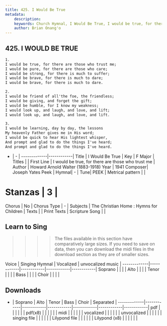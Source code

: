 ```yaml
---
title: 425. I Would Be True
metadata:
    description: 
    keywords: Church Hymnal, I Would Be True, I would be true, for there are those who trust me, 
    author: Brian Onang'o
---
```



## 425. I WOULD BE TRUE

```txt
1.
I would be true, for there are those who trust me; 
I would be pure, for there are those who care; 
I would be strong, for there is much to suffer; 
I would be brave, for there is much to dare; 
I would be brave, for there is much to dare. 

2.
I would be friend of all'the foe, the friendless; 
I would be giving, and forget the gift; 
I would be humble, for I know my weakness; 
I would look up, and laugh, and love, and lift; 
I would look up, and laugh, and love, and lift. 

3.
I would be learning, day by day, the lessons 
My heavenly Father gives me in His word; 
I would be quick to hear His lightest whisper, 
And prompt and glad to do the things I've heard; 
And prompt and glad to do the things I've heard. 
```

- |   -  |
-------------|------------|
Title | I Would Be True |
Key | F Major |
Titles |  |
First Line | I would be true, for there are those who trust me |
Author | Howard Arnold Walter (1883-1918)
Year | 1941
Composer| Joseph Yates Peek |
Hymnal|  - |
Tune| PEEK |
Metrical pattern | |
# Stanzas | 3 |
Chorus | No |
Chorus Type | - |
Subjects | The Christian Home : Hymns for Children |
Texts |  |
Print Texts | 
Scripture Song |  |
  
## Learn to Sing

>>>> The files available in this section have comparatively large sizes. If you need to save on data, then you can download the midi files in the download section as they are of smaller sizes.

Voice |  Singing Hymnal | Vocalized | unvocalized music |
-------------|------------|------------|------------|------------|
Soprano | | | |
Alto | | | |
Tenor | | | |
Bass | | | |
Choir | | | |

## Downloads

- |  Soprano | Alto | Tenor | Bass | Choir | Separated |
-------------|------------|------------|------------|------------|------------|------------|
pdf | | | | | |
pdf(x8) | | | | | |
midi | | | | | |
vocalized | | | | | |
unvocalized | | | | | |
singing file | | | | | |
Lilypond file | | | | | |
Lilypond (x8) | | | | | |
  